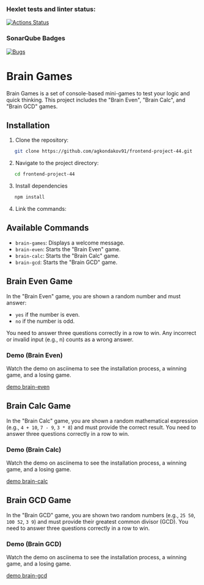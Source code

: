 ### Hexlet tests and linter status:

[![Actions Status](https://github.com/agkondakov91/frontend-project-44/actions/workflows/hexlet-check.yml/badge.svg)](https://github.com/agkondakov91/frontend-project-44/actions)

### SonarQube Badges

[![Bugs](https://sonarcloud.io/api/project_badges/measure?project=agkondakov91_frontend-project-44&metric=bugs)](https://sonarcloud.io/summary/new_code?id=agkondakov91_frontend-project-44)

# Brain Games

Brain Games is a set of console-based mini-games to test your logic and quick thinking.
This project includes the "Brain Even", "Brain Calc", and "Brain GCD" games.

## Installation

1. Clone the repository:

```bash
   git clone https://github.com/agkondakov91/frontend-project-44.git
```

2. Navigate to the project directory:

```bash
   cd frontend-project-44
```

3. Install dependencies

```bash
   npm install
```

4. Link the commands:

## Available Commands

- `brain-games`: Displays a welcome message.
- `brain-even`: Starts the "Brain Even" game.
- `brain-calc`: Starts the "Brain Calc" game.
- `brain-gcd`: Starts the "Brain GCD" game.

## Brain Even Game

In the "Brain Even" game, you are shown a random number and must answer:

- `yes` if the number is even.
- `no` if the number is odd.

You need to answer three questions correctly in a row to win. Any incorrect or invalid input (e.g., n) counts as a wrong answer.

### Demo (Brain Even)

Watch the demo on asciinema to see the installation process, a winning game, and a losing game.

[demo brain-even](https://asciinema.org/a/yQLUZctLgTTdxrVfubrY4Qpmr)

## Brain Calc Game

In the "Brain Calc" game, you are shown a random mathematical expression (e.g., `4 + 10`, `7 - 9`, `3 * 8`) and must provide the correct result. You need to answer three questions correctly in a row to win.

### Demo (Brain Calc)

Watch the demo on asciinema to see the installation process, a winning game, and a losing game.

[demo brain-calc](https://asciinema.org/a/lDqgBpnDZzaev5ACrYJyZcMva)

## Brain GCD Game

In the "Brain GCD" game, you are shown two random numbers (e.g., `25 50`, `100 52`, `3 9`) and must provide their greatest common divisor (GCD). You need to answer three questions correctly in a row to win.

### Demo (Brain GCD)

Watch the demo on asciinema to see the installation process, a winning game, and a losing game.

[demo brain-gcd](https://asciinema.org/a/k3EAOEGgHDoaaWBu32NKczx5M)
